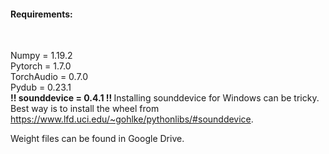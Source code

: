 <h4> Requirements: </h4> <br>

Numpy = 1.19.2 <br>
Pytorch = 1.7.0 <br>
TorchAudio = 0.7.0 <br>
Pydub = 0.23.1 <br>
<b>  !! sounddevice = 0.4.1 !! </b> Installing sounddevice for Windows can be tricky. Best way is to install the wheel from https://www.lfd.uci.edu/~gohlke/pythonlibs/#sounddevice. 

Weight files can be found in Google Drive.
